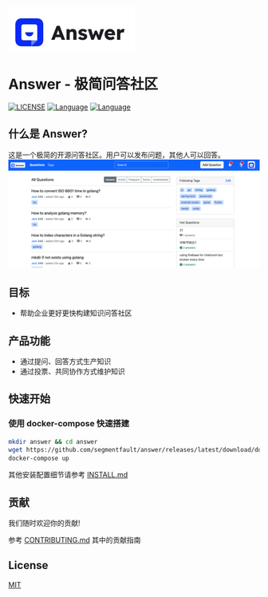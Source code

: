 ![logo](docs/img/logo.png)

# Answer - 极简问答社区

[![LICENSE](https://img.shields.io/badge/License-MIT-green)](https://github.com/segmentfault/answer/blob/master/LICENSE)
[![Language](https://img.shields.io/badge/Language-Go-blue.svg)](https://golang.org/)
[![Language](https://img.shields.io/badge/Language-React-blue.svg)](https://reactjs.org/)

## 什么是 Answer?
这是一个极简的开源问答社区。用户可以发布问题，其他人可以回答。
![abstract](docs/img/abstract.png)

## 目标
- 帮助企业更好更快构建知识问答社区

## 产品功能
- 通过提问、回答方式生产知识
- 通过投票、共同协作方式维护知识

## 快速开始
### 使用 docker-compose 快速搭建
```bash
mkdir answer && cd answer
wget https://github.com/segmentfault/answer/releases/latest/download/docker-compose.yaml
docker-compose up
```

其他安装配置细节请参考 [INSTALL.md](./INSTALL.md)

## 贡献

我们随时欢迎你的贡献!

参考 [CONTRIBUTING.md](CONTRIBUTING.md) 其中的贡献指南

## License

[MIT](https://github.com/segmentfault/answer/blob/master/LICENSE)
